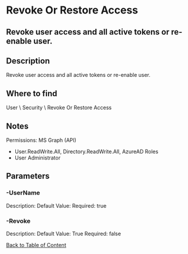 # Revoke Or Restore Access

## Revoke user access and all active tokens or re-enable user.

## Description
Revoke user access and all active tokens or re-enable user.

## Where to find
User \ Security \ Revoke Or Restore Access

## Notes
Permissions:
MS Graph (API)
- User.ReadWrite.All, Directory.ReadWrite.All,
AzureAD Roles
- User Administrator

## Parameters
### -UserName
Description: 
Default Value: 
Required: true

### -Revoke
Description: 
Default Value: True
Required: false


[Back to Table of Content](../../../README.md)


